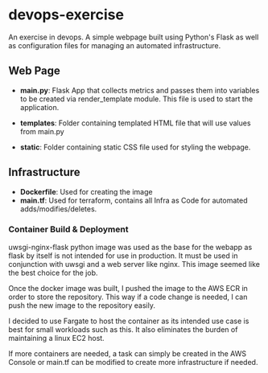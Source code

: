# devops-exercise
An exercise in devops. A simple webpage built using Python's Flask as well as configuration 
files for managing an automated infrastructure.

## Web Page
 - **main.py**: Flask App that collects metrics and passes them into variables to be created 
   via render_template module. This file is used to start the application.

 - **templates**: Folder containing templated HTML file that will use values from main.py

 - **static**: Folder containing static CSS file used for styling the webpage.

## Infrastructure
 - **Dockerfile**: Used for creating the image
 - **main.tf**: Used for terraform, contains all Infra as Code for automated adds/modifies/deletes.
### Container Build & Deployment
uwsgi-nginx-flask python image was used as the base for the webapp as flask by itself is not intended for use in production. It must be used in conjunction with uwsgi and a web server like nginx. This image seemed like the best choice for the job.

Once the docker image was built, I pushed the image to the AWS ECR in order to store the repository. This way if a code change is needed, I can push the new image to the repository easily.

I decided to use Fargate to host the container as its intended use case is best for small workloads such as this. It also eliminates the burden of maintaining a linux EC2 host.


If more containers are needed, a task can simply be created in the AWS Console or main.tf can be modified to create more infrastructure if needed.
